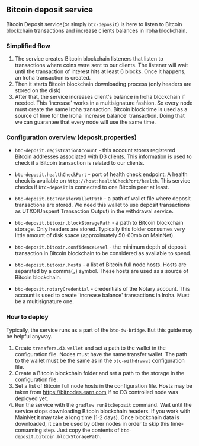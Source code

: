 
## Bitcoin deposit service
Bitcoin Deposit service(or simply `btc-deposit`) is here to listen to Bitcoin blockchain transactions and increase clients balances in Iroha blockchain. 

### Simplified flow
1) The service creates Bitcoin blockchain listeners that listen to transactions where coins were sent to our clients. The listener will wait until the transaction of interest hits at least 6 blocks. Once it happens, an Iroha transaction is created. 
2) Then it starts Bitcoin blockchain downloading process (only headers are stored on the disk)
3) After that, the service increases client's balance in Iroha blockchain if needed. This 'increase' works in a multisignature fashion. So every node must create the same Iroha transaction. Bitcoin block time is used as a source of time for the Iroha 'increase balance' transaction. Doing that we can guarantee that every node will use the same time.

### Configuration overview (deposit.properties)
* `btc-deposit.registrationAccount` - this account stores registered Bitcoin addresses associated with D3 clients. This information is used to check if a Bitcoin transaction is related to our clients.

* `btc-deposit.healthCheckPort` - port of health check endpoint. A health check is available on `http://host:healthCheckPort/health`. This service checks if `btc-deposit` is connected to one Bitcoin peer at least.

* `btc-deposit.btcTransferWalletPath` - a path of wallet file where deposit transactions are stored. We need this wallet to use deposit transactions as UTXO(Unspent Transaction Output) in the withdrawal service.

* `btc-deposit.bitcoin.blockStoragePath` - a path to Bitcoin blockchain storage.  Only headers are stored. Typically this folder consumes very little amount of disk space (approximately 50-60mb on MainNet).

* `btc-deposit.bitcoin.confidenceLevel` - the minimum depth of deposit transaction in Bitcoin blockchain to be considered as available to spend.

* `btc-deposit.bitcoin.hosts` - a list of Bitcoin full node hosts. Hosts are separated by a comma(`,`) symbol. These hosts are used as a source of Bitcoin blockchain. 

* `btc-deposit.notaryCredential` - credentials of the Notary account. This account is used to create 'increase balance'  transactions in Iroha. Must be a  multisignature one.

### How to deploy

Typically, the service runs as a part of the `btc-dw-bridge`. But this guide may be helpful anyway.
1) Create `transfers.d3.wallet` and set a path to the wallet in the configuration file. Nodes must have the same transfer wallet. The path to the wallet must be the same as in the `btc-withdrawal` configuration file.
2) Create a Bitcoin blockchain folder and set a path to the storage in the configuration file.
3) Set a list of Bitcoin full node hosts in the configuration file. Hosts may be taken from https://bitnodes.earn.com if no D3 controlled node was deployed yet.
4)  Run the service with the `gradlew runBtcDeposit` command. Wait until the service stops downloading  Bitcoin blockchain headers. If you work with MainNet it may take a long time (1-2 days). Once blockchain data is downloaded, it can be used by other nodes in order to skip this time-consuming step. Just copy the contents of `btc-deposit.bitcoin.blockStoragePath`.
